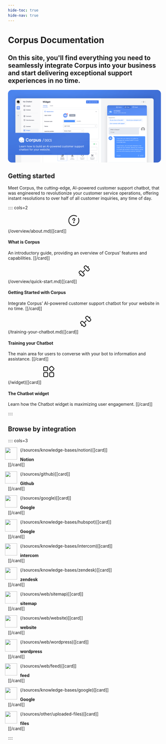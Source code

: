 ```yaml
---
hide-toc: true
hide-nav: true
---
```


# Corpus Documentation

## On this site, you'll find everything you need to seamlessly integrate Corpus into your business and start delivering exceptional support experiences in no time.

![Corpus.Chat](./media/docs-hero.png)

## Getting started

Meet Corpus, the cutting-edge, AI-powered customer support chatbot, that was engineered to revolutionize your customer service operations, offering instant resolutions to over half of all customer inquiries, any time of day. 

:::: cols=2

(/overview/about.md)[[card]]
<svg xmlns="http://www.w3.org/2000/svg" viewBox="0 0 24 24" fill="none" stroke="currentColor" stroke-width="1.5" stroke-linecap="round" style="width:40px;height:40px;margin-bottom:20px">
<path d="M17.5 3.64702C15.9221 2.60596 14.0318 2 12 2C6.47715 2 2 6.47715 2 12C2 17.5228 6.47715 22 12 22C17.5228 22 22 17.5228 22 12C22 10.3814 21.6154 8.85259 20.9327 7.5M10 10.5V10C10 8.89543 10.8954 8 12 8C13.1046 8 14 8.89543 14 10V10.1213C14 10.6839 13.7765 11.2235 13.3787 11.6213L12 13M12.5 16C12.5 16.2761 12.2761 16.5 12 16.5C11.7239 16.5 11.5 16.2761 11.5 16M12.5 16C12.5 15.7239 12.2761 15.5 12 15.5C11.7239 15.5 11.5 15.7239 11.5 16M12.5 16H11.5" />
</svg>

#### What is Corpus
An introductory guide, providing an overview of Corpus’ features and capabilities.
[[/card]]


(/overview/quick-start.md)[[card]]
<svg xmlns="http://www.w3.org/2000/svg" viewBox="0 0 24 24" fill="none" stroke="currentColor" stroke-width="1.5" stroke-linecap="round" style="width:40px;height:40px;margin-bottom:20px">
<path d="M3.5 20.5L5 19M19 5L20.5 3.5M9 15L13 11M11 21V21C11.5452 20.4548 11.8179 20.1821 11.9636 19.888C12.2409 19.3285 12.2409 18.6715 11.9636 18.112C11.8179 17.8179 11.5453 17.5453 11 17L7 13C6.45475 12.4548 6.18213 12.1821 5.88803 12.0364C5.32848 11.7591 4.67152 11.7591 4.11197 12.0364C3.81787 12.1821 3.54525 12.4548 3 13V13C2.45475 13.5452 2.18213 13.8179 2.03639 14.112C1.75911 14.6715 1.75911 15.3285 2.03639 15.888C2.18213 16.1821 2.45475 16.4547 3 17L7 21C7.54525 21.5452 7.81787 21.8179 8.11197 21.9636C8.67152 22.2409 9.32848 22.2409 9.88803 21.9636C10.1821 21.8179 10.4548 21.5452 11 21ZM21 11V11C21.5452 10.4548 21.8179 10.1821 21.9636 9.88803C22.2409 9.32848 22.2409 8.67152 21.9636 8.11197C21.8179 7.81787 21.5453 7.54525 21 7L17 3C16.4548 2.45475 16.1821 2.18213 15.888 2.03639C15.3285 1.75911 14.6715 1.75911 14.112 2.03639C13.8179 2.18213 13.5452 2.45475 13 3V3C12.4548 3.54525 12.1821 3.81787 12.0364 4.11197C11.7591 4.67152 11.7591 5.32848 12.0364 5.88803C12.1821 6.18213 12.4547 6.45475 13 7L17 11C17.5452 11.5452 17.8179 11.8179 18.112 11.9636C18.6715 12.2409 19.3285 12.2409 19.888 11.9636C20.1821 11.8179 20.4548 11.5452 21 11Z" ></path>
</svg>

#### Getting Started with Corpus
Integrate Corpus’ Al-powered customer support chatbot for your website in no time.
[[/card]]

(/training-your-chatbot.md)[[card]]
<svg xmlns="http://www.w3.org/2000/svg" viewBox="0 0 24 24" fill="none" stroke="currentColor" stroke-width="1.5" stroke-linecap="round" style="width:40px;height:40px;margin-bottom:20px">
<path d="M3.5 20.5L5 19M19 5L20.5 3.5M9 15L13 11M11 21V21C11.5452 20.4548 11.8179 20.1821 11.9636 19.888C12.2409 19.3285 12.2409 18.6715 11.9636 18.112C11.8179 17.8179 11.5453 17.5453 11 17L7 13C6.45475 12.4548 6.18213 12.1821 5.88803 12.0364C5.32848 11.7591 4.67152 11.7591 4.11197 12.0364C3.81787 12.1821 3.54525 12.4548 3 13V13C2.45475 13.5452 2.18213 13.8179 2.03639 14.112C1.75911 14.6715 1.75911 15.3285 2.03639 15.888C2.18213 16.1821 2.45475 16.4547 3 17L7 21C7.54525 21.5452 7.81787 21.8179 8.11197 21.9636C8.67152 22.2409 9.32848 22.2409 9.88803 21.9636C10.1821 21.8179 10.4548 21.5452 11 21ZM21 11V11C21.5452 10.4548 21.8179 10.1821 21.9636 9.88803C22.2409 9.32848 22.2409 8.67152 21.9636 8.11197C21.8179 7.81787 21.5453 7.54525 21 7L17 3C16.4548 2.45475 16.1821 2.18213 15.888 2.03639C15.3285 1.75911 14.6715 1.75911 14.112 2.03639C13.8179 2.18213 13.5452 2.45475 13 3V3C12.4548 3.54525 12.1821 3.81787 12.0364 4.11197C11.7591 4.67152 11.7591 5.32848 12.0364 5.88803C12.1821 6.18213 12.4547 6.45475 13 7L17 11C17.5452 11.5452 17.8179 11.8179 18.112 11.9636C18.6715 12.2409 19.3285 12.2409 19.888 11.9636C20.1821 11.8179 20.4548 11.5452 21 11Z" ></path>
</svg>

#### Training your Chatbot
The main area for users to converse with your bot to information and assistance.
[[/card]]

(/widget)[[card]]
<svg xmlns="http://www.w3.org/2000/svg" viewBox="0 0 24 24" fill="none" stroke="currentColor" stroke-width="1.5" stroke-linecap="round" style="width:40px;height:40px;margin-bottom:20px">
<g fill="none" stroke="currentColor" stroke-miterlimit="10" stroke-width="1.5"><path d="m3.6 10.1h4.7c.9 0 1.7-.7 1.7-1.7v-4.6c0-.9-.7-1.7-1.7-1.7h-4.7c-.9 0-1.6.8-1.6 1.7v4.7c0 .9.7 1.6 1.6 1.6z"></path><path d="m3.8 21.7h4.7c.9 0 1.7-.7 1.7-1.7v-4.7c0-.9-.7-1.7-1.7-1.7h-4.7c-.9 0-1.7.7-1.7 1.7v4.7c0 1 .7 1.7 1.7 1.7z"></path><path d="m15.6 21.7h4.7c.9 0 1.7-.7 1.7-1.7v-4.7c0-.9-.7-1.7-1.7-1.7h-4.7c-.9 0-1.7.7-1.7 1.7v4.7c0 1 .8 1.7 1.7 1.7z"></path><path d="m18.9 10.5 3.2-3.2c.6-.6.6-1.7 0-2.3l-3.2-3.2c-.6-.6-1.7-.6-2.3 0l-3.1 3.2c-.6.6-.6 1.7 0 2.3l3.2 3.2c.6.6 1.6.6 2.2 0z"></path>
</svg>

#### The Chatbot widget
Learn how the Chatbot widget is maximizing user engagement.
[[/card]]

::::


## Browse by integration

:::: cols=3

(/sources/knowledge-bases/notion)[[card]]
<img src="https://app.corpus.chat/static/img/source-notion.svg" class="dark-invert" style="width:2.5rem;height:2.5rem;float:left;margin:0 10px -5px -10px">
<h4 style="margin:7px 0 0 0">Notion</h4>
[[/card]]

(/sources/github)[[card]]
<img src="https://app.corpus.chat/static/img/source-github.svg" class="dark-invert" style="width:2.5rem;height:2.5rem;float:left;margin:0 10px -5px -10px">
<h4 style="margin:7px 0 0 0">Github</h4>
[[/card]]

(/sources/google)[[card]]
<img src="https://app.corpus.chat/static/img/source-google-drive.svg" style="width:2.5rem;height:2.5rem;float:left;margin:0 10px -5px -10px">
<h4 style="margin:7px 0 0 0">Google</h4>
[[/card]]

(/sources/knowledge-bases/hubspot)[[card]]
<img src="https://app.corpus.chat/static/img/source-hubspot.svg" style="width:2.5rem;height:2.5rem;float:left;margin:0 10px -5px -10px">
<h4 style="margin:7px 0 0 0">Google</h4>
[[/card]]

(/sources/knowledge-bases/intercom)[[card]]
<img src="https://app.corpus.chat/static/img/source-intercom.svg" style="width:2.5rem;height:2.5rem;float:left;margin:0 10px -5px -10px">
<h4 style="margin:7px 0 0 0">intercom</h4>
[[/card]]

(/sources/knowledge-bases/zendesk)[[card]]
<img src="https://app.corpus.chat/static/img/source-zendesk.svg" style="width:2.5rem;height:2.5rem;float:left;margin:0 10px -5px -10px">
<h4 style="margin:7px 0 0 0">zendesk</h4>
[[/card]]

(/sources/web/sitemap)[[card]]
<img src="https://app.corpus.chat/static/img/source-sitemap.svg" style="width:2.5rem;height:2.5rem;float:left;margin:0 10px -5px -10px">
<h4 style="margin:7px 0 0 0">sitemap</h4>
[[/card]]

(/sources/web/website)[[card]]
<img src="https://app.corpus.chat/static/img/source-website.svg" style="width:2.5rem;height:2.5rem;float:left;margin:0 10px -5px -10px">
<h4 style="margin:7px 0 0 0">website</h4>
[[/card]]

(/sources/web/wordpress)[[card]]
<img src="https://app.corpus.chat/static/img/source-wordpress.svg" style="width:2.5rem;height:2.5rem;float:left;margin:0 10px -5px -10px">
<h4 style="margin:7px 0 0 0">wordpress</h4>
[[/card]]

(/sources/web/feed)[[card]]
<img src="https://app.corpus.chat/static/img/source-feed.svg" style="width:2.5rem;height:2.5rem;float:left;margin:0 10px -5px -10px">
<h4 style="margin:7px 0 0 0">feed</h4>
[[/card]]

(/sources/knowledge-bases/google)[[card]]
<img src="https://app.corpus.chat/static/img/source-google.svg" style="width:2.5rem;height:2.5rem;float:left;margin:0 10px -5px -10px">
<h4 style="margin:7px 0 0 0">Google</h4>
[[/card]]

(/sources/other/uploaded-files)[[card]]
<img src="https://app.corpus.chat/static/img/source-files.svg" style="width:2.5rem;height:2.5rem;float:left;margin:0 10px -5px -10px">
<h4 style="margin:7px 0 0 0">files</h4>
[[/card]]


::::
